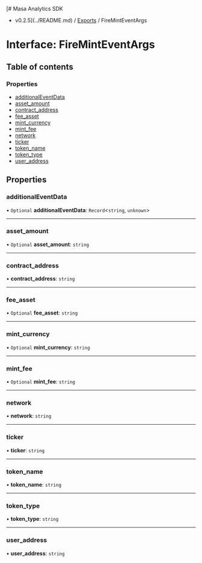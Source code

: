 [# Masa Analytics SDK
 - v0.2.5](../README.md) / [Exports](../modules.md) / FireMintEventArgs

# Interface: FireMintEventArgs

## Table of contents

### Properties

- [additionalEventData](FireMintEventArgs.md#additionaleventdata)
- [asset\_amount](FireMintEventArgs.md#asset_amount)
- [contract\_address](FireMintEventArgs.md#contract_address)
- [fee\_asset](FireMintEventArgs.md#fee_asset)
- [mint\_currency](FireMintEventArgs.md#mint_currency)
- [mint\_fee](FireMintEventArgs.md#mint_fee)
- [network](FireMintEventArgs.md#network)
- [ticker](FireMintEventArgs.md#ticker)
- [token\_name](FireMintEventArgs.md#token_name)
- [token\_type](FireMintEventArgs.md#token_type)
- [user\_address](FireMintEventArgs.md#user_address)

## Properties

### additionalEventData

• `Optional` **additionalEventData**: `Record`<`string`, `unknown`\>

___

### asset\_amount

• `Optional` **asset\_amount**: `string`

___

### contract\_address

• **contract\_address**: `string`

___

### fee\_asset

• `Optional` **fee\_asset**: `string`

___

### mint\_currency

• `Optional` **mint\_currency**: `string`

___

### mint\_fee

• `Optional` **mint\_fee**: `string`

___

### network

• **network**: `string`

___

### ticker

• **ticker**: `string`

___

### token\_name

• **token\_name**: `string`

___

### token\_type

• **token\_type**: `string`

___

### user\_address

• **user\_address**: `string`
